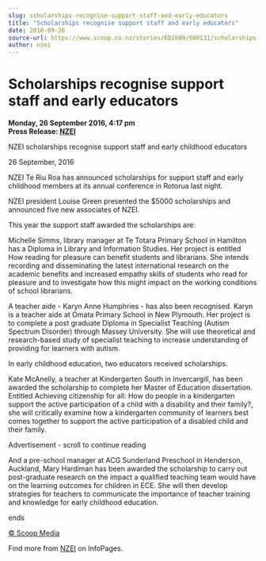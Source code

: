 ```yaml
---
slug: scholarships-recognise-support-staff-and-early-educators
title: "Scholarships recognise support staff and early educators"
date: 2016-09-26
source-url: https://www.scoop.co.nz/stories/ED1609/S00131/scholarships-recognise-support-staff-and-early-educators.htm
author: nzei
---
```

Scholarships recognise support staff and early educators
========================================================

**Monday, 26 September 2016, 4:17 pm**  
**Press Release: [NZEI](https://info.scoop.co.nz/NZEI)**

  
NZEI scholarships recognise support staff and early childhood educators

26 September, 2016

NZEI Te Riu Roa has announced scholarships for support staff and early childhood members at its annual conference in Rotorua last night.

NZEI president Louise Green presented the $5000 scholarships and announced five new associates of NZEI.

This year the support staff awarded the scholarships are:

Michelle Simms, library manager at Te Totara Primary School in Hamilton has a Diploma in Library and Information Studies. Her project is entitled How reading for pleasure can benefit students and librarians. She intends recording and disseminating the latest international research on the academic benefits and increased empathy skills of students who read for pleasure and to investigate how this might impact on the working conditions of school librarians.

A teacher aide - Karyn Anne Humphries - has also been recognised. Karyn is a teacher aide at Omata Primary School in New Plymouth. Her project is to complete a post graduate Diploma in Specialist Teaching (Autism Spectrum Disorder) through Massey University. She will use theoretical and research-based study of specialist teaching to increase understanding of providing for learners with autism.

In early childhood education, two educators received scholarships.

Kate McAnelly, a teacher at Kindergarten South in Invercargill, has been awarded the scholarship to complete her Master of Education dissertation. Entitled Achieving citizenship for all: How do people in a kindergarten support the active participation of a child with a disability and their family?, she will critically examine how a kindergarten community of learners best comes together to support the active participation of a disabled child and their family.

Advertisement - scroll to continue reading





And a pre-school manager at ACG Sunderland Preschool in Henderson, Auckland, Mary Hardiman has been awarded the scholarship to carry out post-graduate research on the impact a qualified teaching team would have on the learning outcomes for children in ECE. She will then develop strategies for teachers to communicate the importance of teacher training and knowledge for early childhood education.

ends

[© Scoop Media](http://www.scoop.co.nz/about/terms.html)

Find more from [NZEI](https://info.scoop.co.nz/NZEI) on InfoPages.
